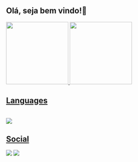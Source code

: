 ## Olá, seja bem vindo!👋

<div>
  <a href = "https://github.com/Reisdrj">
  <img height="170em" src="https://github-readme-stats.vercel.app/api?username=Reisdrj&count_private=true&show_icons=true&theme=github_dark">
  <img height="170em" src="https://github-readme-stats.vercel.app/api/top-langs/?username=Reisdrj&layout=compact&langs_count=6&theme=github_dark">
</div>
 
 ## Languages
 
<div style="display: in-line block"><br>
    <img align="center" src="https://img.shields.io/badge/C-00599C?style=for-the-badge&logo=c&logoColor=white">
</div>
  
## Social
  
<div>
  <a href="https://instagram.com/davi_dos_reis" target="_blank"><img src="https://img.shields.io/badge/@davi_dos_reis-E4405F?style=for-the-badge&logo=instagram&logoColor=white" target="_blank"></a> 
  <a href="https://twitter.com/Davi_Reis03" target="_blank"><img src="https://img.shields.io/badge/@Davi_Reis03-1DA1F2?style=for-the-badge&logo=twitter&logoColor=white" target ="_blank"><a/>
</div>
